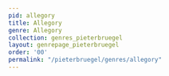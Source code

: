 ```yaml
---
pid: allegory
title: Allegory
genre: Allegory
collection: genres_pieterbruegel
layout: genrepage_pieterbruegel
order: '00'
permalink: "/pieterbruegel/genres/allegory"
---
```

